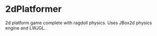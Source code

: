 # 2dPlatformer
2d platform game complete with ragdoll physics. Uses JBox2d physics engine and LWJGL.
